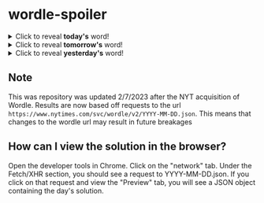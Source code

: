 # wordle-spoiler

<details>
  <summary>Click to reveal <b>today's</b> word!</summary>
  <br>
  <b> smith </b>
</details>

<details>
  <summary>Click to reveal <b>tomorrow's</b> word!</summary>
  <br>
  <b> often </b>
</details>

<details>
  <summary>Click to reveal <b>yesterday's</b> word!</summary>
  <br>
  <b> piper </b>
</details>

## Note
This was repository was updated 2/7/2023 after the NYT acquisition of Wordle. Results are now based off requests to the url `https://www.nytimes.com/svc/wordle/v2/YYYY-MM-DD.json`. This means that changes to the wordle url may result in future breakages

## How can I view the solution in the browser?
Open the developer tools in Chrome. Click on the "network" tab. Under the Fetch/XHR section, you should see a request to YYYY-MM-DD.json. If you click on that request and view the "Preview" tab, you will see a JSON object containing the day's solution.